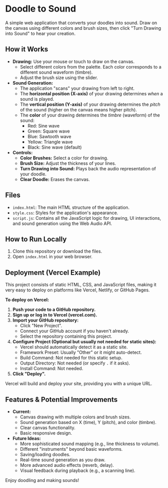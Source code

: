 # Doodle to Sound

A simple web application that converts your doodles into sound. Draw on the canvas using different colors and brush sizes, then click "Turn Drawing into Sound" to hear your creation.

## How it Works

*   **Drawing:** Use your mouse or touch to draw on the canvas.
    *   Select different colors from the palette. Each color corresponds to a different sound waveform (timbre).
    *   Adjust the brush size using the slider.
*   **Sound Generation:**
    *   The application "scans" your drawing from left to right.
    *   The **horizontal position (X-axis)** of your drawing determines *when* a sound is played.
    *   The **vertical position (Y-axis)** of your drawing determines the *pitch* of the sound (higher on the canvas means higher pitch).
    *   The **color** of your drawing determines the *timbre* (waveform) of the sound:
        *   Red: Sine wave
        *   Green: Square wave
        *   Blue: Sawtooth wave
        *   Yellow: Triangle wave
        *   Black: Sine wave (default)
*   **Controls:**
    *   **Color Brushes:** Select a color for drawing.
    *   **Brush Size:** Adjust the thickness of your lines.
    *   **Turn Drawing into Sound:** Plays back the audio representation of your doodle.
    *   **Clear Doodle:** Erases the canvas.

## Files

*   `index.html`: The main HTML structure of the application.
*   `style.css`:  Styles for the application's appearance.
*   `script.js`:  Contains all the JavaScript logic for drawing, UI interactions, and sound generation using the Web Audio API.

## How to Run Locally

1.  Clone this repository or download the files.
2.  Open `index.html` in your web browser.

## Deployment (Vercel Example)

This project consists of static HTML, CSS, and JavaScript files, making it very easy to deploy on platforms like Vercel, Netlify, or GitHub Pages.

**To deploy on Vercel:**

1.  **Push your code to a GitHub repository.**
2.  **Sign up or log in to Vercel (vercel.com).**
3.  **Import your GitHub repository:**
    *   Click "New Project".
    *   Connect your GitHub account if you haven't already.
    *   Select the repository containing this project.
4.  **Configure Project (Optional but usually not needed for static sites):**
    *   Vercel should automatically detect it as a static site.
    *   Framework Preset: Usually "Other" or it might auto-detect.
    *   Build Command: Not needed for this static setup.
    *   Output Directory: Not needed (or specify `.` if it asks).
    *   Install Command: Not needed.
5.  **Click "Deploy".**

Vercel will build and deploy your site, providing you with a unique URL.

## Features & Potential Improvements

*   **Current:**
    *   Canvas drawing with multiple colors and brush sizes.
    *   Sound generation based on X (time), Y (pitch), and color (timbre).
    *   Clear canvas functionality.
    *   Basic responsive design.
*   **Future Ideas:**
    *   More sophisticated sound mapping (e.g., line thickness to volume).
    *   Different "instruments" beyond basic waveforms.
    *   Saving/loading doodles.
    *   Real-time sound generation as you draw.
    *   More advanced audio effects (reverb, delay).
    *   Visual feedback during playback (e.g., a scanning line).

Enjoy doodling and making sounds!